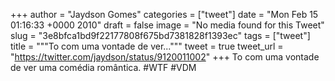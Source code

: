 
+++
author = "Jaydson Gomes"
categories = ["tweet"]
date = "Mon Feb 15 01:16:33 +0000 2010"
draft = false
image = "No media found for this Tweet"
slug = "3e8bfca1bd9f22177808f675bd7381828f1393ec"
tags = ["tweet"]
title = """To com uma vontade de ver..."""
tweet = true
tweet_url = "https://twitter.com/jaydson/status/9120011002"
+++
To com uma vontade de ver uma comédia romântica. #WTF #VDM
